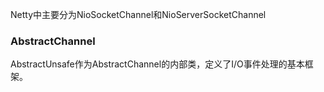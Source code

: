 Netty中主要分为NioSocketChannel和NioServerSocketChannel

### AbstractChannel
AbstractUnsafe作为AbstractChannel的内部类，定义了I/O事件处理的基本框架。